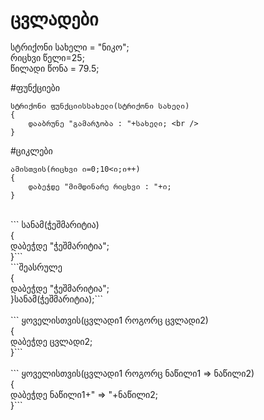 # ცვლადები
სტრიქონი სახელი = "ნიკო";<br />
რიცხვი წელი=25;<br />
წილადი წონა = 79.5;<br />

#ფუნქციები
```
სტრიქონი ფუნქციისსახელი(სტრიქონი სახელი)
{
	დააბრუნე "გამარჯობა : "+სახელი; <br />
}
```
#ციკლები
``` 
ამისთვის(რიცხვი ი=0;10<ი;ი++)
{
	დაბეჭდე "მიმდინარე რიცხვი : "+ი;
}
```
<br />
```
სანამ(ჭეშმარიტია)<br />
{<br />
	დაბეჭდე "ჭეშმარიტია";<br />
}```<br />
```შეასრულე<br />
{<br />
	დაბეჭდე "ჭეშმარიტია";<br />
}სანამ(ჭეშმარიტია);```<br />
<br />
```
ყოველისთვის(ცვლადი1 როგორც ცვლადი2)<br />
{<br />
	დაბეჭდე ცვლადი2;<br />
}```<br />
<br />
```
ყოველისთვის(ცვლადი1 როგორც ნაწილი1 => ნაწილი2)<br />
{<br />
	დაბეჭდე ნაწილი1+" => "+ნაწილი2;<br />
}```<br />